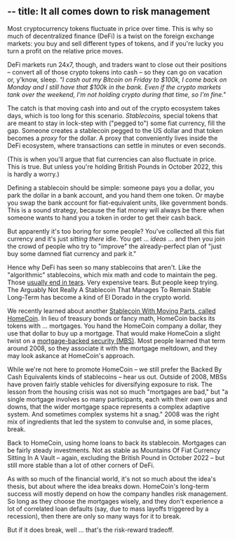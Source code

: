 --
title: It all comes down to risk management
--
Most cryptocurrency tokens fluctuate in price over time. This is why so much of decentralized finance (DeFi) is a twist on the foreign exchange markets: you buy and sell different types of tokens, and if you're lucky you turn a profit on the relative price moves.

DeFi markets run 24x7, though, and traders want to close out their positions – convert all of those crypto tokens into cash – so they can go on vacation or, y'know, sleep. *"I cash out my Bitcoin on Friday to $100k, I come back on Monday and I still have that $100k in the bank. Even if the crypto markets tank over the weekend, I'm not holding crypto during that time, so I'm fine."*

The catch is that moving cash into and out of the crypto ecosystem takes days, which is too long for this scenario. *Stablecoins,* special tokens that are meant to stay in lock-step with ("pegged to") some fiat currency, fill the gap. Someone creates a stablecoin pegged to the US dollar and that token becomes a *proxy* for the dollar. A proxy that conveniently lives inside the DeFi ecosystem, where transactions can settle in minutes or even seconds.

(This is when you'll argue that fiat currencies can also fluctuate in price. This is true. But unless you're holding British Pounds in October 2022, this is hardly a worry.)

Defining a stablecoin should be simple: someone pays you a dollar, you park the dollar in a bank account, and you hand them one token. Or maybe you swap the bank account for fiat-equivalent units, like government bonds. This is a sound strategy, because the fiat money will always be there when someone wants to hand you a token in order to get their cash back.

But apparently it's too boring for some people? You've collected all this fiat currency and it's just *sitting* *there* idle. You get … *ideas* … and then you join the crowd of people who try to "improve" the already-perfect plan of "just buy some damned fiat currency and park it."

Hence why DeFi has seen so many stablecoins that aren't. Like the "algorithmic" stablecoins, which mix math and code to maintain the peg. Those [usually end in tears](https://www.blockandmortar.xyz/newsletter/what-the-hell-just-happened). Very expensive tears. But people keep trying. The Arguably Not Really A Stablecoin That Manages To Remain Stable Long-Term has become a kind of El Dorado in the crypto world.

We recently learned about another [Stablecoin With Moving Parts, called HomeCoin](https://www.theblock.co/post/175296/this-project-is-trying-to-perfect-the-stablecoin-by-backing-it-with-mortgages). In lieu of treasury bonds or fancy math, HomeCoin backs its tokens with … mortgages. You hand the HomeCoin company a dollar, they use that dollar to buy up a mortgage. That would make HomeCoin a slight twist on a [mortgage-backed security (MBS)](https://www.investopedia.com/terms/m/mbs.asp). Most people learned that term around 2008, so they associate it with the mortgage meltdown, and they may look askance at HomeCoin's approach.

While we're not here to promote HomeCoin – we still prefer the Backed By Cash Equivalents kinds of stablecoins – hear us out. Outside of 2008, MBSs have proven fairly stable vehicles for diversifying exposure to risk. The lesson from the housing crisis was not so much "mortgages are bad," but "a single mortgage involves so many participants, each with their own ups and downs, that the wider mortgage space represents a complex adaptive system. And sometimes complex systems hit a snag." 2008 was the right mix of ingredients that led the system to convulse and, in some places, break.

Back to HomeCoin, using home loans to back its stablecoin. Mortgages can be fairly steady investments. Not as stable as Mountains Of Fiat Currency Sitting In A Vault – again, excluding the British Pound in October 2022 – but still more stable than a lot of other corners of DeFi.

As with so much of the financial world, it's not so much about the idea's thesis, but about where the idea breaks down. HomeCoin's long-term success will mostly depend on how the company handles risk management. So long as they choose the mortgages wisely, and they don't experience a lot of correlated loan defaults (say, due to mass layoffs triggered by a recession), then there are only so many ways for it to break.

But if it does break, well … that's the risk-reward tradeoff.
